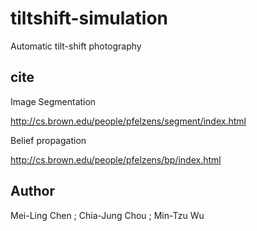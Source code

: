 # tiltshift-simulation
Automatic tilt-shift photography

## cite
Image Segmentation

http://cs.brown.edu/people/pfelzens/segment/index.html

Belief propagation

http://cs.brown.edu/people/pfelzens/bp/index.html


## Author
Mei-Ling Chen ; Chia-Jung Chou ; Min-Tzu Wu
